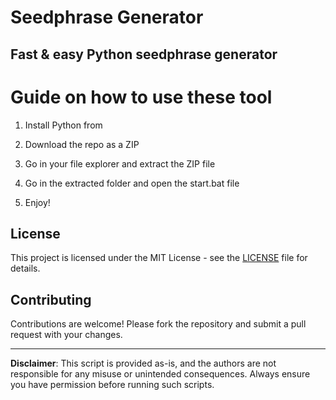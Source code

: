 # Seedphrase Generator         
          
## Fast & easy Python seedphrase generator          
                 
# Guide on how to use these tool             
                
1. Install Python from            
     
2. Download the repo as a ZIP           
       
3. Go in your file explorer and extract the ZIP file       
             
4. Go in the extracted folder and open the start.bat file         
             
5. Enjoy!           
               
## License              
        
This project is licensed under the MIT License - see the [LICENSE](LICENSE) file for details.                   
    
## Contributing      
         
Contributions are welcome! Please fork the repository and submit a pull request with your changes.              
         
---        
          
**Disclaimer**: This script is provided as-is, and the authors are not responsible for any misuse or unintended consequences. Always ensure you have permission before running such scripts.             